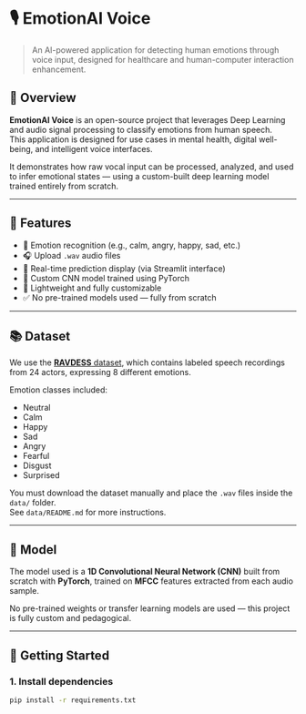 # 🎙️ EmotionAI Voice

> An AI-powered application for detecting human emotions through voice input, designed for healthcare and human-computer interaction enhancement.

## 📌 Overview

**EmotionAI Voice** is an open-source project that leverages Deep Learning and audio signal processing to classify emotions from human speech.  
This application is designed for use cases in mental health, digital well-being, and intelligent voice interfaces.

It demonstrates how raw vocal input can be processed, analyzed, and used to infer emotional states — using a custom-built deep learning model trained entirely from scratch.

---

## 🎯 Features

- 🧠 Emotion recognition (e.g., calm, angry, happy, sad, etc.)
- 🎧 Upload `.wav` audio files
- 💬 Real-time prediction display (via Streamlit interface)
- 🧪 Custom CNN model trained using PyTorch
- 📁 Lightweight and fully customizable
- ✅ No pre-trained models used — fully from scratch

---

## 📚 Dataset

We use the [**RAVDESS** dataset](https://zenodo.org/record/1188976), which contains labeled speech recordings from 24 actors, expressing 8 different emotions.

Emotion classes included:
- Neutral
- Calm
- Happy
- Sad
- Angry
- Fearful
- Disgust
- Surprised

You must download the dataset manually and place the `.wav` files inside the `data/` folder.  
See `data/README.md` for more instructions.

---

## 🧠 Model

The model used is a **1D Convolutional Neural Network (CNN)** built from scratch with **PyTorch**, trained on **MFCC** features extracted from each audio sample.

No pre-trained weights or transfer learning models are used — this project is fully custom and pedagogical.

---

## 🚀 Getting Started

### 1. Install dependencies

```bash
pip install -r requirements.txt
